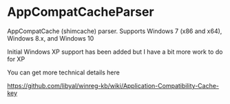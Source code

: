 # AppCompatCacheParser
AppCompatCache (shimcache) parser. Supports Windows 7 (x86 and x64), Windows 8.x, and Windows 10

Initial Windows XP support has been added but I have a bit more work to do for XP

You can get more technical details here

https://github.com/libyal/winreg-kb/wiki/Application-Compatibility-Cache-key
